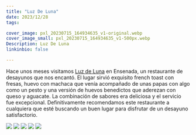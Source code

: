 ```yaml
---
title: "Luz De Luna"
date: 2023/12/28
tags:

cover_image: pxl_20230715_164934635_v1-original.webp
cover_image_small: pxl_20230715_164934635_v1-500px.webp
Description: Luz De Luna
linkinbio: false

---
```

Hace unos meses visitamos <a href="https://maps.app.goo.gl/RpHQxHvDWsSeErT3A">Luz de Luna</a> en Ensenada, un restaurante de desayunos que nos encantó. El lugar sirvió exquisito french toast con fresas, huevo con machaca que venía acompañado de unas papas con algo como un pesto y una versión de huevos benedictos que aderezan con queso y aguacate. La combinación de sabores era deliciosa y el servicio fue excepcional. Definitivamente recomendamos este restaurante a cualquiera que esté buscando un buen lugar para disfrutar de un desayuno satisfactorio.


[![](pxl_20230715_162930534_v1)](pxl_20230715_162930534_v1-original.webp)
[![](pxl_20230715_164817595_v1)](pxl_20230715_164817595_v1-original.webp)
[![](pxl_20230715_164920801_v1)](pxl_20230715_164920801_v1-original.webp)
[![](pxl_20230715_164934635_v1)](pxl_20230715_164934635_v1-original.webp)
[![](pxl_20230715_165147777_v1)](pxl_20230715_165147777_v1-original.webp)
